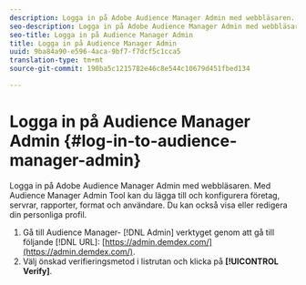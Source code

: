 ```yaml
---
description: Logga in på Adobe Audience Manager Admin med webbläsaren. Med Audience Manager Admin Tool kan du lägga till och konfigurera företag, servrar, rapporter, format och användare. Du kan också visa eller redigera din personliga profil.
seo-description: Logga in på Adobe Audience Manager Admin med webbläsaren. Med Audience Manager Admin Tool kan du lägga till och konfigurera företag, servrar, rapporter, format och användare. Du kan också visa eller redigera din personliga profil.
seo-title: Logga in på Audience Manager Admin
title: Logga in på Audience Manager Admin
uuid: 9ba84a90-e596-4aca-9bf7-f7dcf5c1cca5
translation-type: tm+mt
source-git-commit: 190ba5c1215782e46c8e544c10679d451fbed134

---
```



# Logga in på Audience Manager Admin {#log-in-to-audience-manager-admin}

Logga in på Adobe Audience Manager Admin med webbläsaren. Med Audience Manager Admin Tool kan du lägga till och konfigurera företag, servrar, rapporter, format och användare. Du kan också visa eller redigera din personliga profil.

<!-- t_login.xml -->

1. Gå till Audience Manager- [!DNL Admin] verktyget genom att gå till följande [!DNL URL]: [https://admin.demdex.com/](https://admin.demdex.com/).
1. Välj önskad verifieringsmetod i listrutan och klicka på **[!UICONTROL Verify]**.
